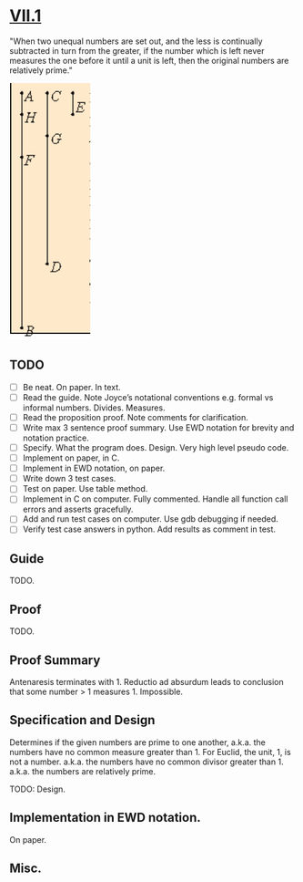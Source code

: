 # [VII.1](https://mathcs.clarku.edu/~djoyce/java/elements/bookVII/propVII1.html)

"When two unequal numbers are set out, and the less is continually subtracted in turn from the greater, if the number which is left never measures the one before it until a unit is left, then the original numbers are relatively prime."
  
![VII.1](VII.1.png)

## TODO

* [ ] Be neat. On paper. In text.
* [ ] Read the guide. Note Joyce’s notational conventions e.g. formal vs informal numbers. Divides. Measures.
* [ ] Read the proposition proof. Note comments for clarification.
* [ ] Write max 3 sentence proof summary. Use EWD notation for brevity and notation practice.
* [ ] Specify. What the program does. Design. Very high level pseudo code.
* [ ] Implement on paper, in C. 
* [ ] Implement in EWD notation, on paper.
* [ ] Write down 3 test cases.
* [ ] Test on paper. Use table method.
* [ ] Implement in C on computer. Fully commented. Handle all function call errors and asserts gracefully.
* [ ] Add and run test cases on computer. Use gdb debugging if needed.
* [ ] Verify test case answers in python. Add results as comment in test.

## Guide 

TODO.

## Proof 

TODO.

## Proof Summary
Antenaresis terminates with 1. Reductio ad absurdum leads to conclusion that some number > 1 measures 1. Impossible.

## Specification and Design
Determines if the given numbers are prime to one another, a.k.a. the numbers have no common measure greater than 1. For Euclid, the unit, 1, is not a number. a.k.a. the numbers have no common divisor greater than 1. a.k.a. the numbers are relatively prime.

TODO: Design.

## Implementation in EWD notation.

On paper.

## Misc.

